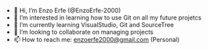 - 👋 Hi, I’m Enzo Erfe (@EnzoErfe-2000)
- 👀 I’m interested in learning how to use Git on all my future projetcs
- 🌱 I’m currently learning VisualStudio, Git and SourceTree
- 💞️ I’m looking to collaborate on managing projects
- 📫 How to reach me: enzoerfe2000@gmail.com (Personal)

<!---
EnzoErfe-2000/EnzoErfe-2000 is a ✨ special ✨ repository because its `README.md` (this file) appears on your GitHub profile.
You can click the Preview link to take a look at your changes.
--->
